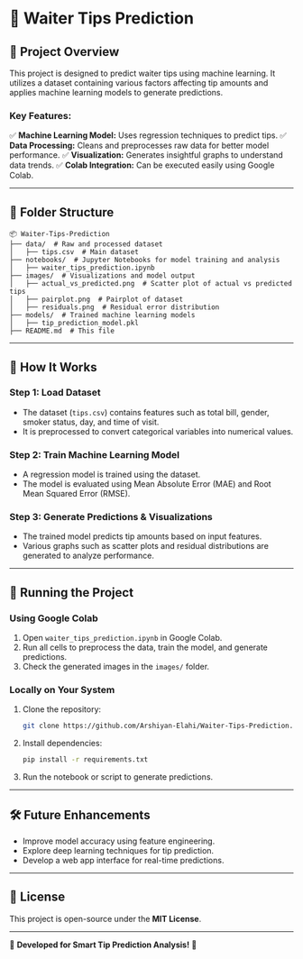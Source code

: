 # 🚀 Waiter Tips Prediction

## 📌 Project Overview
This project is designed to predict waiter tips using machine learning. It utilizes a dataset containing various factors affecting tip amounts and applies machine learning models to generate predictions.

### **Key Features:**
✅ **Machine Learning Model:** Uses regression techniques to predict tips.
✅ **Data Processing:** Cleans and preprocesses raw data for better model performance.
✅ **Visualization:** Generates insightful graphs to understand data trends.
✅ **Colab Integration:** Can be executed easily using Google Colab.

---

## 📂 Folder Structure
```
📦 Waiter-Tips-Prediction
├── data/  # Raw and processed dataset
│   ├── tips.csv  # Main dataset
├── notebooks/  # Jupyter Notebooks for model training and analysis
│   ├── waiter_tips_prediction.ipynb
├── images/  # Visualizations and model output
│   ├── actual_vs_predicted.png  # Scatter plot of actual vs predicted tips
│   ├── pairplot.png  # Pairplot of dataset
│   ├── residuals.png  # Residual error distribution
├── models/  # Trained machine learning models
│   ├── tip_prediction_model.pkl
├── README.md  # This file
```

---

## 🔧 How It Works
### **Step 1: Load Dataset**
- The dataset (`tips.csv`) contains features such as total bill, gender, smoker status, day, and time of visit.
- It is preprocessed to convert categorical variables into numerical values.

### **Step 2: Train Machine Learning Model**
- A regression model is trained using the dataset.
- The model is evaluated using Mean Absolute Error (MAE) and Root Mean Squared Error (RMSE).

### **Step 3: Generate Predictions & Visualizations**
- The trained model predicts tip amounts based on input features.
- Various graphs such as scatter plots and residual distributions are generated to analyze performance.

---

## 🚀 Running the Project
### **Using Google Colab**
1. Open `waiter_tips_prediction.ipynb` in Google Colab.
2. Run all cells to preprocess the data, train the model, and generate predictions.
3. Check the generated images in the `images/` folder.

### **Locally on Your System**
1. Clone the repository:
   ```sh
   git clone https://github.com/Arshiyan-Elahi/Waiter-Tips-Prediction.git
   ```
2. Install dependencies:
   ```sh
   pip install -r requirements.txt
   ```
3. Run the notebook or script to generate predictions.

---

## 🛠️ Future Enhancements
- Improve model accuracy using feature engineering.
- Explore deep learning techniques for tip prediction.
- Develop a web app interface for real-time predictions.

---

## 📜 License
This project is open-source under the **MIT License**.

---

🚀 **Developed for Smart Tip Prediction Analysis!** 🎉

